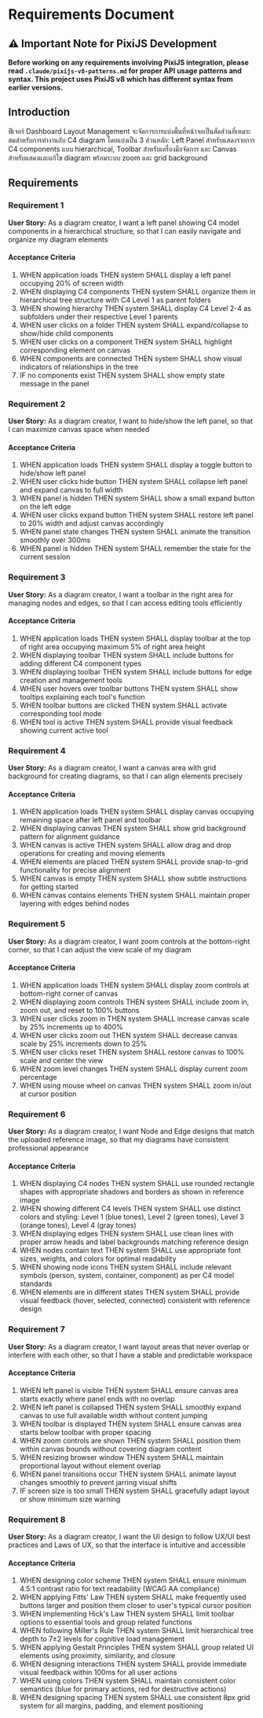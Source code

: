 # Requirements Document

## ⚠️ Important Note for PixiJS Development
**Before working on any requirements involving PixiJS integration, please read `.claude/pixijs-v8-patterns.md` for proper API usage patterns and syntax. This project uses PixiJS v8 which has different syntax from earlier versions.**

## Introduction

ฟีเจอร์ Dashboard Layout Management จะจัดการการแบ่งพื้นที่หน้าจอเป็นสัดส่วนที่เหมาะสมสำหรับการทำงานกับ C4 diagram โดยแบ่งเป็น 3 ส่วนหลัก: Left Panel สำหรับแสดงรายการ C4 components แบบ hierarchical, Toolbar สำหรับเครื่องมือจัดการ และ Canvas สำหรับแสดงและแก้ไข diagram พร้อมระบบ zoom และ grid background

## Requirements

### Requirement 1

**User Story:** As a diagram creator, I want a left panel showing C4 model components in a hierarchical structure, so that I can easily navigate and organize my diagram elements

#### Acceptance Criteria

1. WHEN application loads THEN system SHALL display a left panel occupying 20% of screen width
2. WHEN displaying C4 components THEN system SHALL organize them in hierarchical tree structure with C4 Level 1 as parent folders
3. WHEN showing hierarchy THEN system SHALL display C4 Level 2-4 as subfolders under their respective Level 1 parents
4. WHEN user clicks on a folder THEN system SHALL expand/collapse to show/hide child components
5. WHEN user clicks on a component THEN system SHALL highlight corresponding element on canvas
6. WHEN components are connected THEN system SHALL show visual indicators of relationships in the tree
7. IF no components exist THEN system SHALL show empty state message in the panel

### Requirement 2

**User Story:** As a diagram creator, I want to hide/show the left panel, so that I can maximize canvas space when needed

#### Acceptance Criteria

1. WHEN application loads THEN system SHALL display a toggle button to hide/show left panel
2. WHEN user clicks hide button THEN system SHALL collapse left panel and expand canvas to full width
3. WHEN panel is hidden THEN system SHALL show a small expand button on the left edge
4. WHEN user clicks expand button THEN system SHALL restore left panel to 20% width and adjust canvas accordingly
5. WHEN panel state changes THEN system SHALL animate the transition smoothly over 300ms
6. WHEN panel is hidden THEN system SHALL remember the state for the current session

### Requirement 3

**User Story:** As a diagram creator, I want a toolbar in the right area for managing nodes and edges, so that I can access editing tools efficiently

#### Acceptance Criteria

1. WHEN application loads THEN system SHALL display toolbar at the top of right area occupying maximum 5% of right area height
2. WHEN displaying toolbar THEN system SHALL include buttons for adding different C4 component types
3. WHEN displaying toolbar THEN system SHALL include buttons for edge creation and management tools
4. WHEN user hovers over toolbar buttons THEN system SHALL show tooltips explaining each tool's function
5. WHEN toolbar buttons are clicked THEN system SHALL activate corresponding tool mode
6. WHEN tool is active THEN system SHALL provide visual feedback showing current active tool

### Requirement 4

**User Story:** As a diagram creator, I want a canvas area with grid background for creating diagrams, so that I can align elements precisely

#### Acceptance Criteria

1. WHEN application loads THEN system SHALL display canvas occupying remaining space after left panel and toolbar
2. WHEN displaying canvas THEN system SHALL show grid background pattern for alignment guidance
3. WHEN canvas is active THEN system SHALL allow drag and drop operations for creating and moving elements
4. WHEN elements are placed THEN system SHALL provide snap-to-grid functionality for precise alignment
5. WHEN canvas is empty THEN system SHALL show subtle instructions for getting started
6. WHEN canvas contains elements THEN system SHALL maintain proper layering with edges behind nodes

### Requirement 5

**User Story:** As a diagram creator, I want zoom controls at the bottom-right corner, so that I can adjust the view scale of my diagram

#### Acceptance Criteria

1. WHEN application loads THEN system SHALL display zoom controls at bottom-right corner of canvas
2. WHEN displaying zoom controls THEN system SHALL include zoom in, zoom out, and reset to 100% buttons
3. WHEN user clicks zoom in THEN system SHALL increase canvas scale by 25% increments up to 400%
4. WHEN user clicks zoom out THEN system SHALL decrease canvas scale by 25% increments down to 25%
5. WHEN user clicks reset THEN system SHALL restore canvas to 100% scale and center the view
6. WHEN zoom level changes THEN system SHALL display current zoom percentage
7. WHEN using mouse wheel on canvas THEN system SHALL zoom in/out at cursor position

### Requirement 6

**User Story:** As a diagram creator, I want Node and Edge designs that match the uploaded reference image, so that my diagrams have consistent professional appearance

#### Acceptance Criteria

1. WHEN displaying C4 nodes THEN system SHALL use rounded rectangle shapes with appropriate shadows and borders as shown in reference image
2. WHEN showing different C4 levels THEN system SHALL use distinct colors and styling: Level 1 (blue tones), Level 2 (green tones), Level 3 (orange tones), Level 4 (gray tones)
3. WHEN displaying edges THEN system SHALL use clean lines with proper arrow heads and label backgrounds matching reference design
4. WHEN nodes contain text THEN system SHALL use appropriate font sizes, weights, and colors for optimal readability
5. WHEN showing node icons THEN system SHALL include relevant symbols (person, system, container, component) as per C4 model standards
6. WHEN elements are in different states THEN system SHALL provide visual feedback (hover, selected, connected) consistent with reference design

### Requirement 7

**User Story:** As a diagram creator, I want layout areas that never overlap or interfere with each other, so that I have a stable and predictable workspace

#### Acceptance Criteria

1. WHEN left panel is visible THEN system SHALL ensure canvas area starts exactly where panel ends with no overlap
2. WHEN left panel is collapsed THEN system SHALL smoothly expand canvas to use full available width without content jumping
3. WHEN toolbar is displayed THEN system SHALL ensure canvas area starts below toolbar with proper spacing
4. WHEN zoom controls are shown THEN system SHALL position them within canvas bounds without covering diagram content
5. WHEN resizing browser window THEN system SHALL maintain proportional layout without element overlap
6. WHEN panel transitions occur THEN system SHALL animate layout changes smoothly to prevent jarring visual shifts
7. IF screen size is too small THEN system SHALL gracefully adapt layout or show minimum size warning

### Requirement 8

**User Story:** As a diagram creator, I want the UI design to follow UX/UI best practices and Laws of UX, so that the interface is intuitive and accessible

#### Acceptance Criteria

1. WHEN designing color scheme THEN system SHALL ensure minimum 4.5:1 contrast ratio for text readability (WCAG AA compliance)
2. WHEN applying Fitts' Law THEN system SHALL make frequently used buttons larger and position them closer to user's typical cursor position
3. WHEN implementing Hick's Law THEN system SHALL limit toolbar options to essential tools and group related functions
4. WHEN following Miller's Rule THEN system SHALL limit hierarchical tree depth to 7±2 levels for cognitive load management
5. WHEN applying Gestalt Principles THEN system SHALL group related UI elements using proximity, similarity, and closure
6. WHEN designing interactions THEN system SHALL provide immediate visual feedback within 100ms for all user actions
7. WHEN using colors THEN system SHALL maintain consistent color semantics (blue for primary actions, red for destructive actions)
8. WHEN designing spacing THEN system SHALL use consistent 8px grid system for all margins, padding, and element positioning